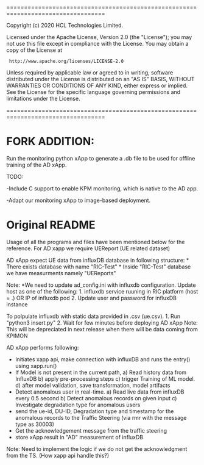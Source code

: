  ==================================================================================
 
  Copyright (c) 2020 HCL Technologies Limited.

  Licensed under the Apache License, Version 2.0 (the "License");
  you may not use this file except in compliance with the License.
  You may obtain a copy of the License at

     http://www.apache.org/licenses/LICENSE-2.0

  Unless required by applicable law or agreed to in writing, software
  distributed under the License is distributed on an "AS IS" BASIS,
  WITHOUT WARRANTIES OR CONDITIONS OF ANY KIND, either express or implied.
  See the License for the specific language governing permissions and
  limitations under the License.
  
 ==================================================================================

# FORK ADDITION:
Run the monitoring python xApp to generate a .db file to be used for offline training of the AD xApp.

TODO: 

-Include C support to enable KPM monitoring, which is native to the AD app.

-Adapt our monitoring xApp to image-based deployment.

# Original README

Usage of all the programs and files have been mentioned below for the reference.
For AD xapp we require UEReport (UE related dataset)

AD xApp expect UE data from influxDB database in following structure:
	* There exists database with name "RIC-Test"
	* Inside "RIC-Test" database we have measurments namely "UEReports"
	
Note: *We need to update ad_config.ini with influxdb configuration. 
Update host as one of the following:
	1. influxdb service ruuning in RIC platform (host = <service name>.<namespace>) 
	   OR IP of influxdb pod
	2. Update user and password for influxDB instance

To polpulate influxdb with static data provided in .csv (ue.csv). 
	1. Run "python3 insert.py"
	2. Wait for few minutes before deploying AD xApp
	Note: This will be depreciated in next release when there will be data coming from KPIMON
	

AD xApp performs following:

* Initiates xapp api, make connection with influxDB and runs the entry() using xapp.run()
* If Model is not present in the current path, 
   a) Read history data from InfluxDB
   b) apply pre-processing steps
   c) trigger Training of ML model.
   d) after model validation, save transformation, model artifacts
* Detect anomalous user in real-time. 
   a) Read live data from influxDB every 0.5 second
   b) Detect anomalous records on given input
   c) Investigate degradation type for anomalous users
* send the ue-id, DU-ID, Degradation type and timestamp for the anomalous records to the Traffic Steering (via rmr with the message type as 30003)
* Get the acknowledgement message from the traffic steering 
* store xApp result in "AD" measurement of influxDB

Note: Need to implement the logic if we do not get the acknowledgment from the TS. (How xapp api handle this?)
